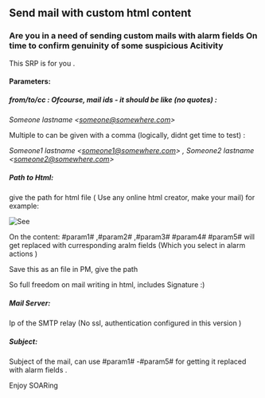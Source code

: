﻿## Send mail with custom html content


### Are you in a need of sending custom mails with alarm fields On time to confirm genuinity of some suspicious Acitivity 

This SRP is for you .

#### Parameters:

##### from/to/cc :  Ofcourse, mail ids -  it should be like (no quotes) :

*Someone lastname \<someone@somewhere.com\>*

Multiple to can be given with a comma (logically, didnt get time to test) :

*Someone1 lastname \<someone1@somewhere.com\> , Someone2 lastname \<someone2@somewhere.com\>*

##### Path to Html: 

give the path for html file ( Use any online html creator, make your mail) for example:

![See](https://raw.githubusercontent.com/ubais7/Logrhythm-SRPs/master/Send_Mail/html.JPG)

On the content:  #param1# ,#param2#  ,#param3#  #param4# #param5# will get replaced with curresponding aralm fields (Which you select in alarm actions )

Save this as an file in PM, give the path

So full freedom on mail writing in html, includes Signature :) 

##### Mail Server:

Ip of the SMTP relay (No ssl, authentication configured in this version )

##### Subject:

Subject of the mail, can use #param1# -#param5# for getting it replaced with alarm fields .


Enjoy SOARing